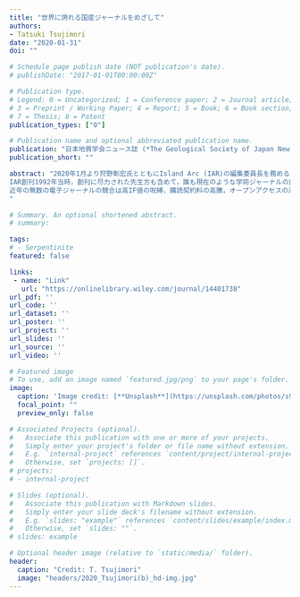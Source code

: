 ```yaml
---
title: "世界に誇れる国産ジャーナルをめざして"
authors:
- Tatsuki Tsujimori
date: "2020-01-31"
doi: ""

# Schedule page publish date (NOT publication's date).
# publishDate: "2017-01-01T00:00:00Z"

# Publication type.
# Legend: 0 = Uncategorized; 1 = Conference paper; 2 = Journal article;
# 3 = Preprint / Working Paper; 4 = Report; 5 = Book; 6 = Book section;
# 7 = Thesis; 8 = Patent
publication_types: ["0"]

# Publication name and optional abbreviated publication name.
publication: "日本地質学会ニュース誌 (*The Geological Society of Japan News*), v. 22, no. 1, p. 9"
publication_short: ""

abstract: "2020年1月より狩野彰宏氏とともにIsland Arc (IAR)の編集委員長を務めることになりました。4年周期で編集委員長ペアの代替を繰り返し，我々が7代目となります。前編集委員長，とりわけ田村芳彦氏の現状に対する強い危機感と問題提起に対して私見を申し上げたところ，ご指名に預かりました。四半世紀を超える伝統に敬意を表しながらも，狩野氏及び新生編集チームのメンバーと一緒に，誇りを持って世界に発信できる国産ジャーナルへIARを復活させるため努力して参ります。
IAR創刊1992年当時，創刊に尽力された先生方も含めて，誰も現在のような学術ジャーナルの出版形態を予想し得なかったことでしょう。90年代後半にはインターネットの普及と電子文章ファイルの標準規格誕生によって，研究成果の紙媒体を通じた発信の時代から，学術成果・情報を電子ファイルなどのメディアとして発信，閲覧できる時代が訪れました。私はその大きな変貌を遂げた移行時代に初期キャリアを歩んできた世代で印刷原稿郵送による論文投稿を経験しています。海外の知名度の高い国際誌への投稿には今とは比べられないほど時間を要しました。あの頃はIARのような国内拠点の国際誌には迅速さの点で大きな価値があったはずです。しかし，既存の紙媒体ジャーナルがほぼ電子化され，2013年以降の本紙同様，冊子体を持たないオンラインのみの雑誌（電子ジャーナル）が多数創刊されると，海外の国際誌への論文公表が格段に身近なものになりました。また，オンライン化が学問の変化と学界の競争を猛烈に加速させ，結果的に論文公表のスピードの重要性が大きく増しました。気が付けば私も含めて，迅速さに不満を持ち公表の場としてIARを選ばなくなっていったように思います。国内の成熟していない査読文化にも少なからず原因があったのかもしれません。しかし，田村氏の問題提起は，IARが⽇本地質学会の公式な国際誌であって，我々のフラッグであることを思い出させてくれました。国産国際誌の不要論もありますが，海外の国際誌の編集チームにどれほどの日本人研究者がいるでしょうか？国際競争力の高い優れた研究を国際発信できるプラットフォームを国内に継続して持つことには大きな意味があると思います。
近年の無数の電子ジャーナルの競合は高IF値の呪縛，購読契約料の高騰，オープンアクセスの潮流，捕食出版ビジネス等の新たな問題等を生み出した一方，網羅的な学術情報の検索が複雑系を取り扱う地質学分野の情報収集に大きな革新をもたらしました。情報のデジタルアーカイブ化によって書庫にひっそり眠っていたような古い研究データもデータ科学として活かされる時代です。地球科学分野でもプレプリントサーバ利用が急速に拡大しています。この先も学術ジャーナルを取り巻く環境はダイナミックに変化していくでしょう。IARが変化のなかで孤立することなく，新しい流れを生み出すプラットフォームを提供すべく，柔軟に対応していきたいと思います。どうぞ積極的に論文投稿と特集号企画の起案をしてください（特に若い世代！）。IARを世界に誇れる国産ジャーナルにしましょう。
"

# Summary. An optional shortened abstract.
# summary: 

tags: 
# - Serpentinite
featured: false

links:
 - name: "Link"
   url: "https://onlinelibrary.wiley.com/journal/14401738"
url_pdf: ''
url_code: ''
url_dataset: ''
url_poster: ''
url_project: ''
url_slides: ''
url_source: ''
url_video: ''

# Featured image
# To use, add an image named `featured.jpg/png` to your page's folder. 
image: 
  caption: 'Image credit: [**Unsplash**](https://unsplash.com/photos/s9CC2SKySJM)'
  focal_point: ""
  preview_only: false

# Associated Projects (optional).
#   Associate this publication with one or more of your projects.
#   Simply enter your project's folder or file name without extension.
#   E.g. `internal-project` references `content/project/internal-project/index.md`.
#   Otherwise, set `projects: []`.
# projects:
# - internal-project

# Slides (optional).
#   Associate this publication with Markdown slides.
#   Simply enter your slide deck's filename without extension.
#   E.g. `slides: "example"` references `content/slides/example/index.md`.
#   Otherwise, set `slides: ""`.
# slides: example

# Optional header image (relative to `static/media/` folder).
header:
  caption: "Credit: T. Tsujimori"
  image: "headers/2020_Tsujimori(b)_hd-img.jpg"
---
```

